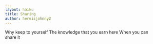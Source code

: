```yaml
---
layout: haiku
title: Sharing
author: hereisjohnny2
---
```

Why keep to yourself
The knowledge that you earn here
When you can share it
